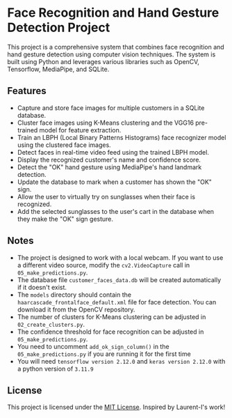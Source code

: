 # Face Recognition and Hand Gesture Detection Project

This project is a comprehensive system that combines face recognition and hand gesture detection using computer vision techniques. The system is built using Python and leverages various libraries such as OpenCV, Tensorflow, MediaPipe, and SQLite.

## Features

- Capture and store face images for multiple customers in a SQLite database.
- Cluster face images using K-Means clustering and the VGG16 pre-trained model for feature extraction.
- Train an LBPH (Local Binary Patterns Histograms) face recognizer model using the clustered face images.
- Detect faces in real-time video feed using the trained LBPH model.
- Display the recognized customer's name and confidence score.
- Detect the "OK" hand gesture using MediaPipe's hand landmark detection.
- Update the database to mark when a customer has shown the "OK" sign.
- Allow the user to virtually try on sunglasses when their face is recognized.
- Add the selected sunglasses to the user's cart in the database when they make the "OK" sign gesture.

## Notes

- The project is designed to work with a local webcam. If you want to use a different video source, modify the `cv2.VideoCapture` call in `05_make_predictions.py`.
- The database file `customer_faces_data.db` will be created automatically if it doesn't exist.
- The `models` directory should contain the `haarcascade_frontalface_default.xml` file for face detection. You can download it from the OpenCV repository.
- The number of clusters for K-Means clustering can be adjusted in `02_create_clusters.py`.
- The confidence threshold for face recognition can be adjusted in `05_make_predictions.py`.
- You need to uncomment `add_ok_sign_column()` in the `05_make_predictions.py` if you are running it for the first time
- You will need `tensorflow version 2.12.0` and `keras version 2.12.0` with a python version of `3.11.9`

## License

This project is licensed under the [MIT License](LICENSE).
Inspired by Laurent-I's work!
